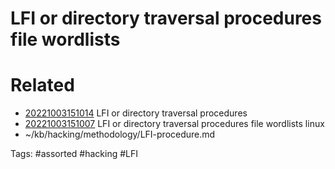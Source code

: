 # LFI or directory traversal procedures file wordlists

# Related
- [20221003151014](/zet/20221003151014/README.md) LFI or directory traversal procedures
- [20221003151007](/zet/20221003151007/README.md) LFI or directory traversal procedures file wordlists linux
- ~/kb/hacking/methodology/LFI-procedure.md

Tags:
    #assorted #hacking #LFI
